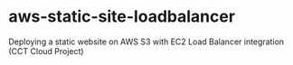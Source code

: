 # aws-static-site-loadbalancer
Deploying a static website on AWS S3 with EC2 Load Balancer integration (CCT Cloud Project)
